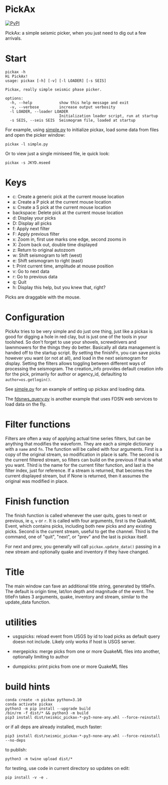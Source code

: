 # PickAx

[![PyPI](https://img.shields.io/pypi/v/seismic-pickax)](https://pypi.org/project/seismic-pickax/)

PickAx: a simple seismic picker, when you just need to dig out a few
arrivals.

# Start

```
pickax -h
Hi PickAx!
usage: pickax [-h] [-v] [-l LOADER] [-s SEIS]

Pickax, really simple seismic phase picker.

options:
  -h, --help            show this help message and exit
  -v, --verbose         increase output verbosity
  -l LOADER, --loader LOADER
                        Initialization loader script, run at startup
  -s SEIS, --seis SEIS  Seismogram file, loaded at startup
```

For example, using [simple.py](https://github.com/crotwell/pickax/blob/main/simple.py)
to initialize pickax, load some data from files and open the picker window:

```
pickax -l simple.py
```

Or to view just a single miniseed file, ie quick look:
```
pickax -s JKYD.mseed
```

# Keys

- c: Create a generic pick at the current mouse location
- a: Create a P pick at the current mouse location
- s: Create a S pick at the current mouse location
- backspace: Delete pick at the current mouse location
- d: Display your picks
- D: Display all picks
- f: Apply next filter
- F: Apply previous filter
- x: Zoom in, first use marks one edge, second zooms in
- X: Zoom back out, double time displayed
- z: Return to original autozoom
- w: Shift seismogram to left (west)
- e: Shift seismogram to right (east)
- t: Print current time, amplitude at mouse position
- v: Go to next data
- r: Go to previous data
- q: Quit
- h: Display this help, but you knew that, right?

Picks are draggable with the mouse.

# Configuration

PickAx tries to be very simple and do just one thing, just like
a pickax is good for digging a hole in
red clay, but is just one of the tools in your toolshed. So don't forget
to use your shovels, screwdrivers and lawnmowers for the things they do better.
Basically all data management is handed off to the startup
script. By setting the finishFn, you can save picks however you want (or not
at all), and load in the next seismogram for display. Setting the filters
allows toggling between different ways of processing the seismogram.
The creation_info provides default creation info for the pick,
primarily for author or agency_id, defaulting to `author=os.getlogin()`.

See [simple.py](https://raw.githubusercontent.com/crotwell/pickax/main/simple.py) for an example of setting up pickax and loading data.

The [fdsnws_query.py](https://raw.githubusercontent.com/crotwell/pickax/main/fdsnws_query.py) is another example that uses FDSN web
services to load data on the fly.

# Filter functions

Filters are often a way of applying actual time series filters, but can
be anything that modifies the waveform.
They are each a simple dictionary with a `name` and `fn`.
The function will be called
with four arguments. First is a copy of the original stream, so modification in
place is safe. The second is the current filtered stream, so filters can build
on the previous if that is what you want. Third is the name for the current
filter function, and last is the filter index, just for reference.
If a stream is returned, that becomes
the current displayed stream, but if None is returned, then it assumes
the original was modified in place.

# Finish function

The finish function is called whenever the user quits, goes to next or previous,
ie `q`, `v` or `r`. It is called with four arguments, first is the QuakeML
Event, which contains picks, including both new picks and any existing picks.
Second is the current stream, useful to get the channel. Third is the command,
one of "quit", "next", or "prev" and the last is pickax itself.

For next and prev, you generally will call
`pickax.update_data()` passing in a new stream and optionally
quake and inventory if they have changed.

# Title

The main window can fave an additional title string, generated by titleFn. The
default is origin time, lat/lon depth and magnitude of the event. The titleFn
takes 3 arguments, quake, inventory and stream, similar to the update_data function.

# utilities

- usgspicks: reload event from USGS by id to load picks as default
query doesn not include. Likely only works if host is USGS server.

- mergepicks: merge picks from one or more QuakeML files into another, optionally limiting to author

- dumppicks: print picks from one or more QuakeML files

# build hints

```
conda create -n pickax python=3.10
conda activate pickax
python3 -m pip install --upgrade build
/bin/rm -f dist/* && python3 -m build
pip3 install dist/seismic_pickax-*-py3-none-any.whl --force-reinstall

```

or if all deps are already installed, much faster:
```
pip3 install dist/seismic_pickax-*-py3-none-any.whl --force-reinstall --no-deps
```

to publish:
```
python3 -m twine upload dist/*
```

for testing, use code in current directory so updates on edit:
```
pip install -v -e .
```
